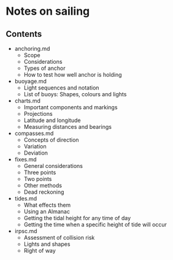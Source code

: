 # Notes on sailing

## Contents
* anchoring.md
  - Scope
  - Considerations
  - Types of anchor
  - How to test how well anchor is holding
* buoyage.md
  - Light sequences and notation
  - List of buoys: Shapes, colours and lights
* charts.md
  - Important components and markings
  - Projections
  - Latitude and longitude
  - Measuring distances and bearings
* compasses.md
  - Concepts of direction
  - Variation
  - Deviation
* fixes.md
  - General considerations
  - Three points
  - Two points
  - Other methods
  - Dead reckoning
* tides.md
  - What effects them
  - Using an Almanac
  - Getting the tidal height for any time of day
  - Getting the time when a specific height of tide will occur
* irpsc.md
  - Assessment of collision risk
  - Lights and shapes
  - Right of way
